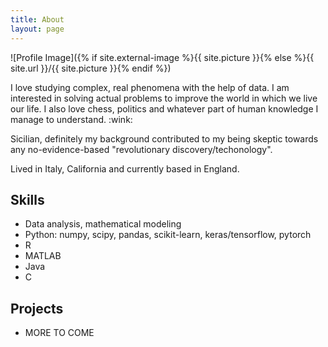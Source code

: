 ```yaml
---
title: About
layout: page
---
```

![Profile Image]({% if site.external-image %}{{ site.picture }}{% else %}{{ site.url }}/{{ site.picture }}{% endif %})

<p>I love studying complex, real phenomena with the help of data. I am interested 
in solving actual problems to improve the world in which we live our life. I also 
love chess, politics and whatever part of human knowledge I manage to understand. :wink:</p>

<p>Sicilian, definitely my background contributed to my being skeptic towards 
any no-evidence-based "revolutionary discovery/techonology".</p>

<p>Lived in Italy, California and currently based in England.</p>

<h2>Skills</h2>

<ul class="skill-list">
	<li>Data analysis, mathematical modeling</li>
	<li>Python: numpy, scipy, pandas, scikit-learn, keras/tensorflow, pytorch</li>
	<li>R</li>
	<li>MATLAB</li>
	<li>Java</li>
	<li>C</li>
</ul>

<h2>Projects</h2>

<ul>
	<li>MORE TO COME</li>
</ul>
